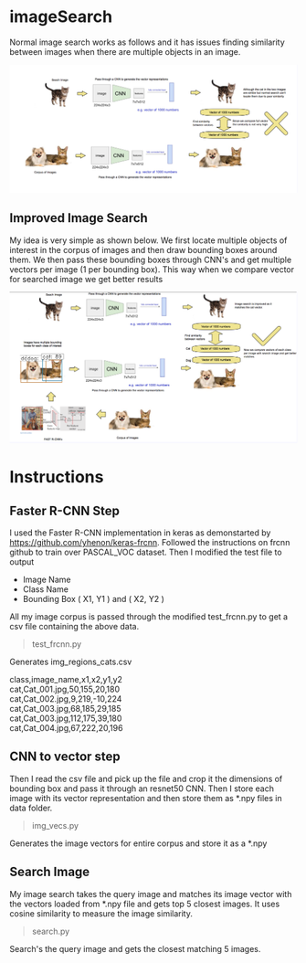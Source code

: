 # imageSearch

Normal image search works as follows and it has issues finding similarity between images when there are multiple objects in an image.

![Normal Image Search](img/Normal-Image-Search.png)



## Improved Image Search

My idea is very simple as shown below. We first locate multiple objects of interest in the corpus of images and then draw bounding boxes around them. We then pass these bounding boxes through CNN's and get multiple vectors per image (1 per bounding box). This way when we compare vector for searched image we get better results

![Improved Image Search](img/Improved-Image-Search.png)


# Instructions

## Faster R-CNN Step

I used the Faster R-CNN implementation in keras as demonstarted by https://github.com/yhenon/keras-frcnn. Followed the instructions on frcnn github to train over PASCAL_VOC dataset. Then I modified the test file to output 
- Image Name
- Class Name
- Bounding Box ( X1, Y1 ) and ( X2, Y2 )

All my image corpus is passed through the modified test_frcnn.py to get a csv file containing the above data.
> test_frcnn.py 

Generates img_regions_cats.csv

class,image_name,x1,x2,y1,y2  
cat,Cat_001.jpg,50,155,20,180  
cat,Cat_002.jpg,9,219,-10,224  
cat,Cat_003.jpg,68,185,29,185  
cat,Cat_003.jpg,112,175,39,180  
cat,Cat_004.jpg,67,222,20,196  

## CNN to vector step

Then I read the csv file and pick up the file and crop it the dimensions of bounding box and pass it through an resnet50 CNN. Then I store each image with its vector representation and then store them as *.npy files in data folder.

> img_vecs.py

Generates the image vectors for entire corpus and store it as a *.npy

## Search Image

My image search takes the query image and matches its image vector with the vectors loaded from *.npy file and gets top 5 closest images. It uses cosine similarity to measure the image similarity.

> search.py

Search's the query image and gets the closest matching 5 images.
